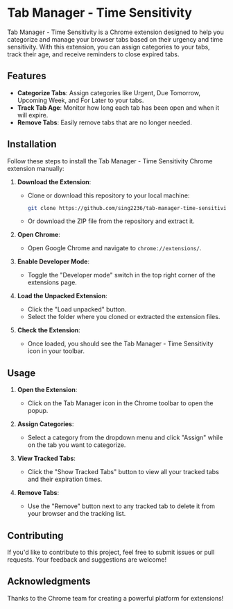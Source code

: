 # Tab Manager - Time Sensitivity

Tab Manager - Time Sensitivity is a Chrome extension designed to help you categorize and manage your browser tabs based on their urgency and time sensitivity. With this extension, you can assign categories to your tabs, track their age, and receive reminders to close expired tabs.

## Features

- **Categorize Tabs**: Assign categories like Urgent, Due Tomorrow, Upcoming Week, and For Later to your tabs.
- **Track Tab Age**: Monitor how long each tab has been open and when it will expire.
- **Remove Tabs**: Easily remove tabs that are no longer needed.

## Installation

Follow these steps to install the Tab Manager - Time Sensitivity Chrome extension manually:

1. **Download the Extension**:
   - Clone or download this repository to your local machine:
     ```bash
     git clone https://github.com/sing2236/tab-manager-time-sensitivity.git
     ```
   - Or download the ZIP file from the repository and extract it.

2. **Open Chrome**:
   - Open Google Chrome and navigate to `chrome://extensions/`.

3. **Enable Developer Mode**:
   - Toggle the "Developer mode" switch in the top right corner of the extensions page.

4. **Load the Unpacked Extension**:
   - Click the "Load unpacked" button.
   - Select the folder where you cloned or extracted the extension files.

5. **Check the Extension**:
   - Once loaded, you should see the Tab Manager - Time Sensitivity icon in your toolbar.

## Usage

1. **Open the Extension**:
   - Click on the Tab Manager icon in the Chrome toolbar to open the popup.

2. **Assign Categories**:
   - Select a category from the dropdown menu and click "Assign" while on the tab you want to categorize.

3. **View Tracked Tabs**:
   - Click the "Show Tracked Tabs" button to view all your tracked tabs and their expiration times.

4. **Remove Tabs**:
   - Use the "Remove" button next to any tracked tab to delete it from your browser and the tracking list.

## Contributing

If you'd like to contribute to this project, feel free to submit issues or pull requests. Your feedback and suggestions are welcome!

## Acknowledgments

Thanks to the Chrome team for creating a powerful platform for extensions!
